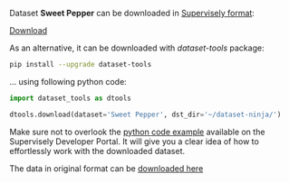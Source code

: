 Dataset **Sweet Pepper** can be downloaded in [Supervisely format](https://developer.supervisely.com/api-references/supervisely-annotation-json-format):

 [Download](https://assets.supervisely.com/supervisely-supervisely-assets-public/teams_storage/j/4/qn/K3Ln4n6ocXR5CdxaIMSNljgOBglHUBA1QJ8Zuk3UO5oIWN1oOjTd49XEukWraD42PUvlreQD2mkFULEXM86YSoW19JFlPoRONf3TkEZRv6BX8Gds6bh00ajbfdBc.tar)

As an alternative, it can be downloaded with *dataset-tools* package:
``` bash
pip install --upgrade dataset-tools
```

... using following python code:
``` python
import dataset_tools as dtools

dtools.download(dataset='Sweet Pepper', dst_dir='~/dataset-ninja/')
```
Make sure not to overlook the [python code example](https://developer.supervisely.com/getting-started/python-sdk-tutorials/iterate-over-a-local-project) available on the Supervisely Developer Portal. It will give you a clear idea of how to effortlessly work with the downloaded dataset.

The data in original format can be [downloaded here](https://www.kaggle.com/datasets/lemontyc/sweet-pepper/download?datasetVersionNumber=1)